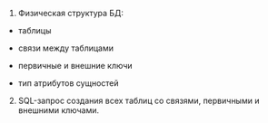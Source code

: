 1. Физическая структура БД:

- таблицы

- связи между таблицами

- первичные и внешние ключи

- тип атрибутов сущностей


2. SQL-запрос создания всех таблиц со связями, первичными и внешними ключами.